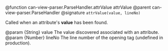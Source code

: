 @function can-view-parser.ParseHandler.attrValue attrValue
@parent can-view-parser.ParseHandler
@signature `attrValue(value, lineNo)`

Called when an attribute's **value** has been found.

@param {String} value The value discovered associated with an attribute.
@param {Number} lineNo The line number of the opening tag (undefined in production).
